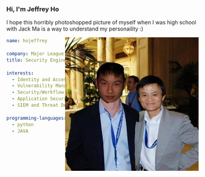 ### Hi, I'm Jeffrey Ho

I hope this horribly photoshopped picture of myself when I was high school with Jack Ma is a way to understand my personaility :)

<img align="right" alt="JPG" src="https://raw.githubusercontent.com/hojeffrey/hojeffrey/main/artwork/Jeff_and_Jack.JPG" width="350">

``` yaml
name: hojeffrey 

company: Major League Baseball
title: Security Engineer

interests:
  - Identity and Access Management
  - Vulnerability Managment
  - Security/Workflow Automation
  - Application Security
  - SIEM and Threat Dection/Analysis
  
programming-languages:
  - python
  - JAVA 

```